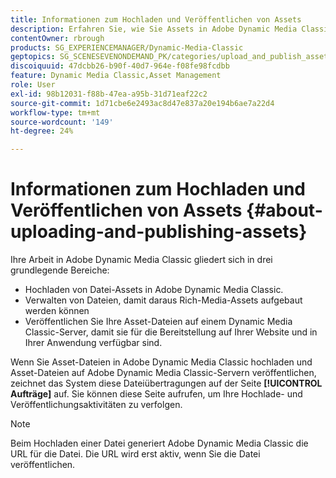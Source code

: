 ```yaml
---
title: Informationen zum Hochladen und Veröffentlichen von Assets
description: Erfahren Sie, wie Sie Assets in Adobe Dynamic Media Classic hochladen und veröffentlichen.
contentOwner: rbrough
products: SG_EXPERIENCEMANAGER/Dynamic-Media-Classic
geptopics: SG_SCENESEVENONDEMAND_PK/categories/upload_and_publish_assets
discoiquuid: 47dcbb26-b90f-40d7-964e-f08fe98fcdbb
feature: Dynamic Media Classic,Asset Management
role: User
exl-id: 98b12031-f88b-47ea-a95b-31d71eaf22c2
source-git-commit: 1d71cbe6e2493ac8d47e837a20e194b6ae7a22d4
workflow-type: tm+mt
source-wordcount: '149'
ht-degree: 24%

---
```


# Informationen zum Hochladen und Veröffentlichen von Assets {#about-uploading-and-publishing-assets}

Ihre Arbeit in Adobe Dynamic Media Classic gliedert sich in drei grundlegende Bereiche:

* Hochladen von Datei-Assets in Adobe Dynamic Media Classic.
* Verwalten von Dateien, damit daraus Rich-Media-Assets aufgebaut werden können
* Veröffentlichen Sie Ihre Asset-Dateien auf einem Dynamic Media Classic-Server, damit sie für die Bereitstellung auf Ihrer Website und in Ihrer Anwendung verfügbar sind.

Wenn Sie Asset-Dateien in Adobe Dynamic Media Classic hochladen und Asset-Dateien auf Adobe Dynamic Media Classic-Servern veröffentlichen, zeichnet das System diese Dateiübertragungen auf der Seite **[!UICONTROL Aufträge]** auf. Sie können diese Seite aufrufen, um Ihre Hochlade- und Veröffentlichungsaktivitäten zu verfolgen.

>[!NOTE]
>
>Beim Hochladen einer Datei generiert Adobe Dynamic Media Classic die URL für die Datei. Die URL wird erst aktiv, wenn Sie die Datei veröffentlichen.

<!-- >[!NOTE]
>
>A new Instant Publish feature was made available shortly after the release of Adobe Dynamic Media Classic 6.0. This feature, which publishes assets immediately with one step, is being rolled out gradually, replacing the **[!UICONTROL Mark for Publish]** functionality. Some users will continue to see the current interface and functionality for a while, until they are included in the rollout. In addition, some assets will continue to use the “Mark for Publish” process for a while after the rollout. -->

